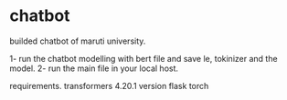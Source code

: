 # chatbot
builded chatbot of maruti university. 

1- run the chatbot modelling with bert file and save le, tokinizer and the model.
2- run the main file in your local host. 

requirements.
transformers 4.20.1 version
flask
torch



